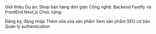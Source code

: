 Giới thiệu
Dự án: Shop bán hàng đơn giản
Công nghệ: Backend Fastify và FrontEnd Next.js
Chức năng:

Đăng ký, đăng nhập
Thêm sửa xóa sản phẩm
Xem sản phẩm
SEO cơ bản
Quản lý authentication
